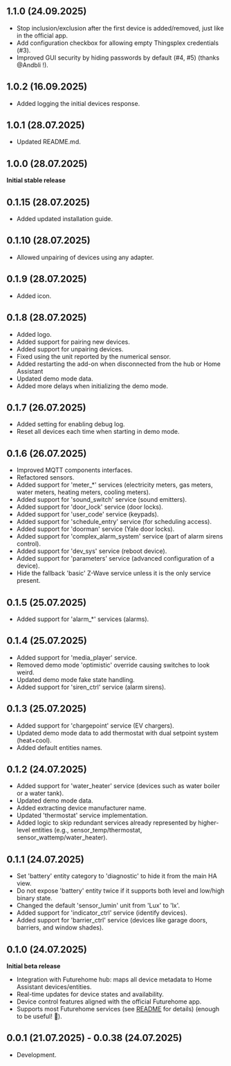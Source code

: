 <!-- https://developers.home-assistant.io/docs/add-ons/presentation#keeping-a-changelog -->

## 1.1.0 (24.09.2025)

- Stop inclusion/exclusion after the first device is added/removed, just like in the official app.
- Add configuration checkbox for allowing empty Thingsplex credentials (#3).
- Improved GUI security by hiding passwords by default (#4, #5) (thanks @Andbli !).

## 1.0.2 (16.09.2025)

- Added logging the initial devices response.

## 1.0.1 (28.07.2025)

- Updated README.md.

## 1.0.0 (28.07.2025)

**Initial stable release**

## 0.1.15 (28.07.2025)

- Added updated installation guide.

## 0.1.10 (28.07.2025)

- Allowed unpairing of devices using any adapter.

## 0.1.9 (28.07.2025)

- Added icon.

## 0.1.8 (28.07.2025)

- Added logo.
- Added support for pairing new devices.
- Added support for unpairing devices.
- Fixed using the unit reported by the numerical sensor.
- Added restarting the add-on when disconnected from the hub or Home Assistant
- Updated demo mode data.
- Added more delays when initializing the demo mode.

## 0.1.7 (26.07.2025)

- Added setting for enabling debug log.
- Reset all devices each time when starting in demo mode.

## 0.1.6 (26.07.2025)

- Improved MQTT components interfaces.
- Refactored sensors.
- Added support for 'meter_*' services (electricity meters, gas meters, water meters, heating meters, cooling meters).
- Added support for 'sound_switch' service (sound emitters).
- Added support for 'door_lock' service (door locks).
- Added support for 'user_code' service (keypads).
- Added support for 'schedule_entry' service (for scheduling access).
- Added support for 'doorman' service (Yale door locks).
- Added support for 'complex_alarm_system' service (part of alarm sirens control).
- Added support for 'dev_sys' service (reboot device).
- Added support for 'parameters' service (advanced configuration of a device).
- Hide the fallback 'basic' Z-Wave service unless it is the only service present.

## 0.1.5 (25.07.2025)

- Added support for 'alarm_*' services (alarms).

## 0.1.4 (25.07.2025)

- Added support for 'media_player' service.
- Removed demo mode 'optimistic' override causing switches to look weird.
- Updated demo mode fake state handling.
- Added support for 'siren_ctrl' service (alarm sirens).

## 0.1.3 (25.07.2025)

- Added support for 'chargepoint' service (EV chargers).
- Updated demo mode data to add thermostat with dual setpoint system (heat+cool).
- Added default entities names.

## 0.1.2 (24.07.2025)

- Added support for 'water_heater' service (devices such as water boiler or a water tank).
- Updated demo mode data.
- Added extracting device manufacturer name.
- Updated 'thermostat' service implementation.
- Added logic to skip redundant services already represented by higher-level entities (e.g., sensor_temp/thermostat, sensor_wattemp/water_heater).

## 0.1.1 (24.07.2025)

- Set 'battery' entity category to 'diagnostic' to hide it from the main HA view.
- Do not expose 'battery' entity twice if it supports both level and low/high binary state.
- Changed the default 'sensor_lumin' unit from 'Lux' to 'lx'.
- Added support for 'indicator_ctrl' service (identify devices).
- Added support for 'barrier_ctrl' service (devices like garage doors, barriers, and window shades).

## 0.1.0 (24.07.2025)

**Initial beta release**

* Integration with Futurehome hub: maps all device metadata to Home Assistant devices/entities.
* Real-time updates for device states and availability.
* Device control features aligned with the official Futurehome app.
* Supports most Futurehome services (see [README](https://github.com/adrianjagielak/home-assistant-futurehome) for details) (enough to be useful! 🎉).

## 0.0.1 (21.07.2025) - 0.0.38 (24.07.2025)

- Development.

